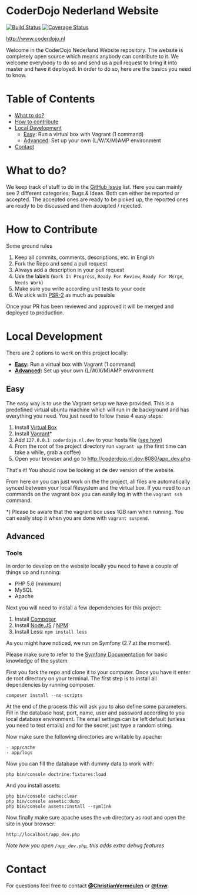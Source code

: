 # CoderDojo Nederland Website

[![Build Status](https://travis-ci.org/CoderDojoNederland/website.svg?branch=master)](https://travis-ci.org/CoderDojoNederland/website)
[![Coverage Status](https://coveralls.io/repos/CoderDojoNederland/website/badge.svg?branch=master&service=github)](https://coveralls.io/github/CoderDojoNederland/website?branch=master)

http://www.coderdojo.nl

Welcome in the CoderDojo Nederland Website repository. The website is completely open source which means anybody can contribute to it. We welcome everybody to do so and send us a pull request to bring it into master and have it deployed. In order to do so, here are the basics you need to know.

# Table of Contents

- [What to do?](#what-to-do)
- [How to contribute](#how-to-contribute)
- [Local Development](#local-development)
  - [Easy](#easy): Run a virtual box with Vagrant (1 command)
  - [Advanced](#advanced): Set up your own (L/W/X/M)AMP environment
- [Contact](#contact)

# What to do?

We keep track of stuff to do in the [GitHub Issue](https://github.com/CoderDojoNederland/website/issues) list. Here you can mainly see 2 different categories; Bugs & Ideas. Both can either be reported or accepted. The accepted ones are ready to be picked up, the reported ones are ready to be discussed and then accepted / rejected.

# How to Contribute

Some ground rules

1. Keep all commits, comments, descriptions, etc. in English
2. Fork the Repo and send a pull request
3. Always add a description in your pull request
4. Use the labels (`Work In Progress`, `Ready For Review`, `Ready For Merge`, `Needs Work`)
5. Make sure you write according unit tests to your code
6. We stick with [PSR-2](https://github.com/php-fig/fig-standards/blob/master/accepted/PSR-2-coding-style-guide.md) as much as possible

Once your PR has been reviewed and approved it will be merged and deployed to production.

# Local Development

There are 2 options to work on this project locally:

- **[Easy](#easy):** Run a virtual box with Vagrant (1 command)
- **[Advanced](#advanced):** Set up your own (L/W/X/M)AMP environment

## Easy

The easy way is to use the Vagrant setup we have provided. This is a predefined virtual ubuntu machine which will run in de background and has everything you need. You just need to follow these 4 easy steps:

1. Install [Virtual Box](https://www.virtualbox.org/wiki/Downloads)
2. Install [Vagrant](https://www.vagrantup.com/downloads.html)*
3. Add `127.0.0.1 coderdojo.nl.dev` to your hosts file ([see how](http://support.hostgator.com/articles/general-help/technical/how-do-i-change-my-hosts-file))
4. From the root of the project directory run `vagrant up` (the first time can take a while, grab a coffee)
5. Open your browser and go to http://coderdojo.nl.dev:8080/app_dev.php

That's it! You should now be looking at de dev version of the website.

From here on you can just work on the the project, all files are automatically synced between your local filesystem and the virtual box. If you need to run commands on the vagrant box you can easily log in with the `vagrant ssh` command.

*) Please be aware that the vagrant box uses 1GB ram when running. You can easily stop it when you are done with `vagrant suspend`.

## Advanced

### Tools

In order to develop on the website locally you need to have a couple of things up and running:

- PHP 5.6 (minimum)
- MySQL
- Apache

Next you will need to install a few dependencies for this project:

1. Install [Composer](http://getcomposer.org)
2. Install [Node.JS](http://nodejs.org) / [NPM](http://npmjs.com)
3. Install Less: `npm install less`

As you might have noticed, we run on Symfony (2.7 at the moment).

Please make sure to refer to the [Symfony Documentation](http://symfony.com) for basic knowledge of the system.

First you fork the repo and clone it to your computer. Once you have it enter de root directory on your terminal. The first step is to install all dependencies by running composer.

```
composer install --no-scripts
```

At the end of the process this will ask you to also define some parameters. Fill in the database host, port, name, user and password according to you local database environment. The email settings can be left default (unless you need to test emails) and for the secret just type a random string.

Now make sure the following directories are writable by apache:

```
- app/cache
- app/logs
```

Now you can fill the database with dummy data to work with:

```
php bin/console doctrine:fixtures:load
```

And you install assets:

```
php bin/console cache:clear
php bin/console assetic:dump
php bin/console assets:install --symlink
```

Now finally make sure apache uses the `web` directory as root and open the site in your browser:

```
http://localhost/app_dev.php
```

*Note how you open `/app_dev.php`, this adds extra debug features*

# Contact

For questions feel free to contact **[@ChristianVermeulen](http://github.com/christianvermeulen)** or **[@tmw](http://github.com/tmw)**.
